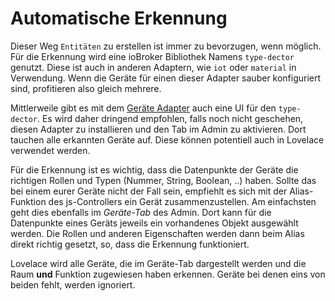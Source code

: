 # Automatische Erkennung

Dieser Weg `Entitäten` zu erstellen ist immer zu bevorzugen, wenn möglich. Für die Erkennung wird eine ioBroker 
Bibliothek Namens `type-dector` genutzt. Diese ist auch in anderen Adaptern, wie `iot` oder `material` in Verwendung. 
Wenn die Geräte für einen dieser Adapter sauber konfiguriert sind, profitieren also gleich mehrere.

Mittlerweile gibt es mit dem [Geräte Adapter](https://github.com/iobroker/iobroker.devices) auch eine UI für den `type-dector`.
Es wird daher dringend empfohlen, falls noch nicht geschehen, diesen Adapter zu installieren und den Tab im Admin zu aktivieren.
Dort tauchen alle erkannten Geräte auf. Diese können potentiell auch in Lovelace verwendet werden.

Für die Erkennung ist es wichtig, dass die Datenpunkte der Geräte die richtigen Rollen und Typen (Nummer, String, Boolean, ..) haben.
Sollte das bei einem eurer Geräte nicht der Fall sein, empfiehlt es sich mit der Alias-Funktion des js-Controllers ein
Gerät zusammenzustellen. Am einfachsten geht dies ebenfalls im *Geräte-Tab* des Admin. Dort kann für die Datenpunkte
eines Geräts jeweils ein vorhandenes Objekt ausgewählt werden. Die Rollen und anderen Eigenschaften werden dann beim 
Alias direkt richtig gesetzt, so, dass die Erkennung funktioniert.   

Lovelace wird alle Geräte, die im Geräte-Tab dargestellt werden und die Raum **und** Funktion zugewiesen haben erkennen.
Geräte bei denen eins von beiden fehlt, werden ignoriert.
